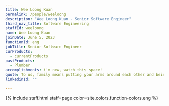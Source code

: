 ```yaml
---
title: Wee Loong Kuan
permalink: /people/weeloong
description: "Wee Loong Kuan - Senior Software Engineer"
third_nav_title: Software Engineering
staffId: weeloong
name: Wee Loong Kuan
joinDate: June 5, 2023
functionId: eng
jobTitle: Senior Software Engineer
curProducts:
  - currentProducts
pastProducts:
  - Plumber
accomplishments: i'm new, watch this space!
quote: To us, family means putting your arms around each other and being there.
linkedinId: ""

---
```


{% include staff.html staff=page color=site.colors.function-colors.eng %}
